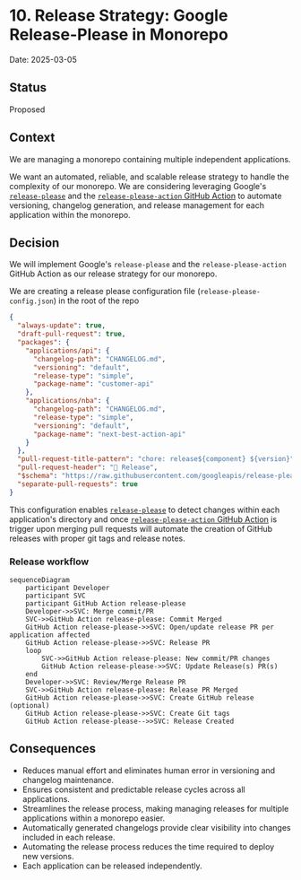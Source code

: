 # 10. Release Strategy: Google Release-Please in Monorepo

Date: 2025-03-05

## Status

Proposed

## Context

We are managing a monorepo containing multiple independent applications.

We want an automated, reliable, and scalable release strategy to handle the complexity of our monorepo. We are considering leveraging Google's [`release-please`][release-please] and the [`release-please-action` GitHub Action][release-please-action] to automate versioning, changelog generation, and release management for each application within the monorepo.

## Decision

We will implement Google's `release-please` and the `release-please-action` GitHub Action as our release strategy for our monorepo.

We are creating a release please configuration file (`release-please-config.json`) in the root of the repo

```json
{
  "always-update": true,
  "draft-pull-request": true,
  "packages": {
    "applications/api": {
      "changelog-path": "CHANGELOG.md",
      "versioning": "default",
      "release-type": "simple",
      "package-name": "customer-api"
    },
    "applications/nba": {
      "changelog-path": "CHANGELOG.md",
      "release-type": "simple",
      "versioning": "default",
      "package-name": "next-best-action-api"
    }
  },
  "pull-request-title-pattern": "chore: release${component} ${version}",
  "pull-request-header": "🚀 Release",
  "$schema": "https://raw.githubusercontent.com/googleapis/release-please/main/schemas/config.json",
  "separate-pull-requests": true
}
```

This configuration enables [`release-please`][release-please] to detect changes within each application's directory and once [`release-please-action` GitHub Action][release-please-action] is trigger upon merging pull requests will automate the creation of GitHub releases with proper git tags and release notes.

### Release workflow

```mermaid
sequenceDiagram
    participant Developer
    participant SVC
    participant GitHub Action release-please
    Developer->>SVC: Merge commit/PR
    SVC->>GitHub Action release-please: Commit Merged
    GitHub Action release-please->>SVC: Open/update release PR per application affected
    GitHub Action release-please->>SVC: Release PR
    loop
        SVC->>GitHub Action release-please: New commit/PR changes
        GitHub Action release-please->>SVC: Update Release(s) PR(s)
    end
    Developer->>SVC: Review/Merge Release PR
    SVC->>GitHub Action release-please: Release PR Merged
    GitHub Action release-please->>SVC: Create GitHub release (optional)
    GitHub Action release-please->>SVC: Create Git tags
    GitHub Action release-please-->>SVC: Release Created
```

## Consequences

- Reduces manual effort and eliminates human error in versioning and changelog maintenance.
- Ensures consistent and predictable release cycles across all applications.
- Streamlines the release process, making managing releases for multiple applications within a monorepo easier.
- Automatically generated changelogs provide clear visibility into changes included in each release.
- Automating the release process reduces the time required to deploy new versions.
- Each application can be released independently.

[release-please]: https://github.com/googleapis/release-please
[release-please-action]: https://github.com/googleapis/release-please-action
